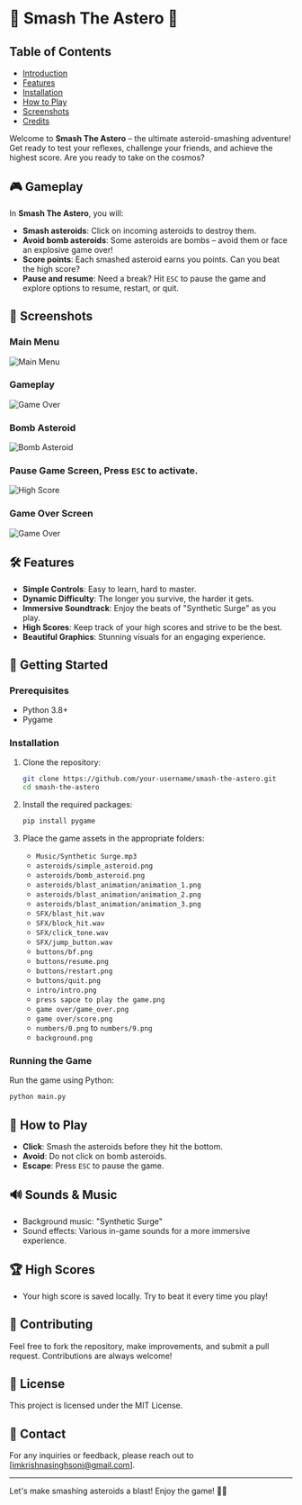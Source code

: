 # 🚀 Smash The Astero 🚀

## Table of Contents

- [Introduction](#introduction)
- [Features](#features)
- [Installation](#installation)
- [How to Play](#how-to-play)
- [Screenshots](#screenshots)
- [Credits](#credits)

Welcome to **Smash The Astero** – the ultimate asteroid-smashing adventure! Get ready to test your reflexes, challenge your friends, and achieve the highest score. Are you ready to take on the cosmos?

## 🎮 Gameplay

In **Smash The Astero**, you will:
- **Smash asteroids**: Click on incoming asteroids to destroy them.
- **Avoid bomb asteroids**: Some asteroids are bombs – avoid them or face an explosive game over!
- **Score points**: Each smashed asteroid earns you points. Can you beat the high score?
- **Pause and resume**: Need a break? Hit `ESC` to pause the game and explore options to resume, restart, or quit.

## 📸 Screenshots

### Main Menu
![Main Menu](https://github.com/Krishss2006/smahs-the-astero/assets/136157329/4a283c5f-aa14-4481-aa50-1b55192b4deb)

### Gameplay
![Game Over](https://github.com/Krishss2006/smahs-the-astero/assets/136157329/9767aa99-c79b-43f6-b4e1-71929a3b0e99)

### Bomb Asteroid
![Bomb Asteroid](https://github.com/Krishss2006/smahs-the-astero/assets/136157329/6f426b7d-4382-43d0-87be-bcb5ae29d624)

### Pause Game Screen, Press `ESC` to activate.
![High Score](https://github.com/Krishss2006/smahs-the-astero/assets/136157329/6a91ee53-2e9b-44ef-bf92-e7f91f17b3fb)

### Game Over Screen
![Game Over](https://github.com/Krishss2006/smahs-the-astero/assets/136157329/1fac3233-e8c8-48ce-86ac-23cc644ab540)

## 🛠️ Features

- **Simple Controls**: Easy to learn, hard to master.
- **Dynamic Difficulty**: The longer you survive, the harder it gets.
- **Immersive Soundtrack**: Enjoy the beats of "Synthetic Surge" as you play.
- **High Scores**: Keep track of your high scores and strive to be the best.
- **Beautiful Graphics**: Stunning visuals for an engaging experience.

## 🚀 Getting Started

### Prerequisites

- Python 3.8+
- Pygame

### Installation

1. Clone the repository:
   ```bash
   git clone https://github.com/your-username/smash-the-astero.git
   cd smash-the-astero
   ```

2. Install the required packages:
   ```bash
   pip install pygame
   ```

3. Place the game assets in the appropriate folders:
   - `Music/Synthetic Surge.mp3`
   - `asteroids/simple_asteroid.png`
   - `asteroids/bomb_asteroid.png`
   - `asteroids/blast_animation/animation_1.png`
   - `asteroids/blast_animation/animation_2.png`
   - `asteroids/blast_animation/animation_3.png`
   - `SFX/blast_hit.wav`
   - `SFX/block_hit.wav`
   - `SFX/click_tone.wav`
   - `SFX/jump_button.wav`
   - `buttons/bf.png`
   - `buttons/resume.png`
   - `buttons/restart.png`
   - `buttons/quit.png`
   - `intro/intro.png`
   - `press sapce to play the game.png`
   - `game over/game_over.png`
   - `game over/score.png`
   - `numbers/0.png` to `numbers/9.png`
   - `background.png`

### Running the Game

Run the game using Python:
```bash
python main.py
```

## 👾 How to Play

- **Click**: Smash the asteroids before they hit the bottom.
- **Avoid**: Do not click on bomb asteroids.
- **Escape**: Press `ESC` to pause the game.

## 🔊 Sounds & Music

- Background music: "Synthetic Surge"
- Sound effects: Various in-game sounds for a more immersive experience.

## 🏆 High Scores

- Your high score is saved locally. Try to beat it every time you play!

## 🤝 Contributing

Feel free to fork the repository, make improvements, and submit a pull request. Contributions are always welcome!

## 📄 License

This project is licensed under the MIT License.

## 📧 Contact

For any inquiries or feedback, please reach out to [imkrishnasinghsoni@gmail.com].

---

Let's make smashing asteroids a blast! Enjoy the game! 🚀✨
